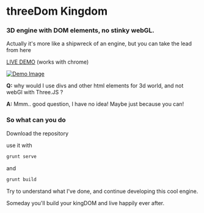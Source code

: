 # threeDom Kingdom
### 3D engine with DOM elements, no stinky webGL.

Actually it's more like a shipwreck of an engine, but you can take the lead from here

[LIVE DEMO](http://yonatanmn.github.io/threeDom/dist/index.html)
(works with chrome)


[![Demo Image](http://yonatanmn.github.io/threeDom/images/demo.gif)](http://yonatanmn.github.io/threeDom/dist/index.html)





**Q:** why would I use divs and other html elements for 3d world, and not webGl with Three.JS ? 

**A:** Mmm.. good question, I have no idea! Maybe just because you can!

### So what can you do 
Download the repository

use it with
```sh
grunt serve
```
and
```sh
grunt build
```

Try to understand what I've done, and continue developing this cool engine.

Someday you'll build your kingDOM and live happily ever after.


